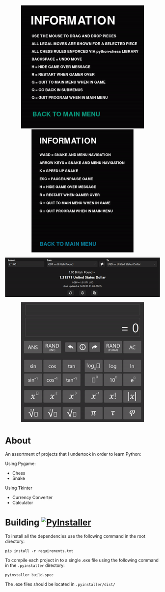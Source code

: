 <p align="center"> <img src="screenshots/chess.gif" height=400>  <img src="screenshots/snake.gif" height=400> </p>
<p align="center"> <img src="screenshots/currency_converter.gif"> </p>
<p align="center"> <img src="screenshots/calculator.gif" width=400> </p>

# About
An assortment of projects that I undertook in order to learn Python:

Using Pygame:
* Chess
* Snake

Using Tkinter
* Currency Converter
* Calculator

# Building [![PyInstaller](https://github.com/J-Afzal/Python-Projects/workflows/PyInstaller/badge.svg)](https://github.com/J-Afzal/Python-Projects/actions/workflows/pyinstaller.yml)
To install all the dependencies use the following command in the root directory:
```commandline
pip install -r requirements.txt
```
To compile each project in to a single .exe file using the following command in the ```.pyinstaller``` directory:
```commandline
pyinstaller build.spec
```
The .exe files should be located in ```.pyinstaller/dist/```
